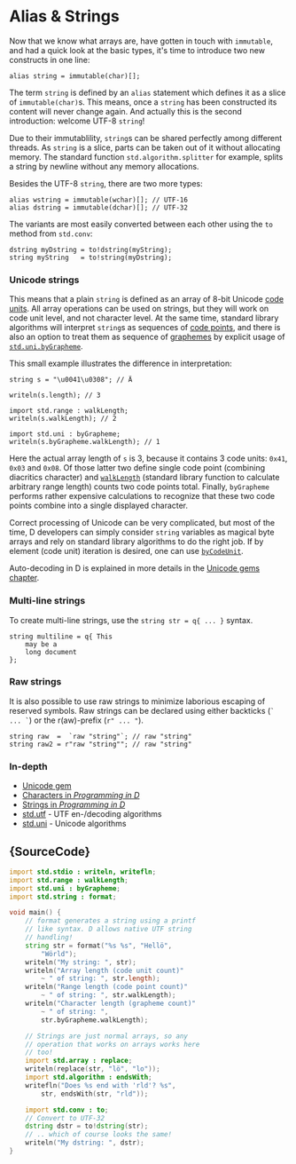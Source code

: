 # Alias & Strings

Now that we know what arrays are, have gotten in touch with `immutable`,
and had a quick look at the basic types, it's time to introduce two
new constructs in one line:

    alias string = immutable(char)[];

The term `string` is defined by an `alias` statement which defines it
as a slice of `immutable(char)`s. This means, once a `string` has been constructed
its content will never change again. And actually this is the second
introduction: welcome UTF-8 `string`!

Due to their immutablility, `string`s can be shared perfectly among
different threads. As `string` is a slice, parts can be taken out of it without
allocating memory. The standard function `std.algorithm.splitter`
for example, splits a string by newline without any memory allocations.

Besides the UTF-8 `string`, there are two more types:

    alias wstring = immutable(wchar)[]; // UTF-16
    alias dstring = immutable(dchar)[]; // UTF-32

The variants are most easily converted between each other using
the `to` method from `std.conv`:

    dstring myDstring = to!dstring(myString);
    string myString   = to!string(myDstring);

### Unicode strings

This means that a plain `string` is defined as an array of 8-bit Unicode [code
units](http://unicode.org/glossary/#code_unit). All array operations can be
used on strings, but they will work on code unit level, and not character level. At
the same time, standard library algorithms will interpret `string`s as sequences
of [code points](http://unicode.org/glossary/#code_point), and there is also an
option to treat them as sequence of
[graphemes](http://unicode.org/glossary/#grapheme) by explicit usage of
[`std.uni.byGrapheme`](https://dlang.org/library/std/uni/by_grapheme.html).

This small example illustrates the difference in interpretation:

    string s = "\u0041\u0308"; // Ä

    writeln(s.length); // 3

    import std.range : walkLength;
    writeln(s.walkLength); // 2

    import std.uni : byGrapheme;
    writeln(s.byGrapheme.walkLength); // 1

Here the actual array length of `s` is 3, because it contains 3 code units:
`0x41`, `0x03` and `0x08`. Of those latter two define single code point
(combining diacritics character) and
[`walkLength`](https://dlang.org/library/std/range/primitives/walk_length.html)
(standard library function to calculate arbitrary range length) counts two code
points total. Finally, `byGrapheme` performs rather expensive calculations
to recognize that these two code points combine into a single displayed
character.

Correct processing of Unicode can be very complicated, but most of the time, D
developers can simply consider `string` variables as magical byte arrays and
rely on standard library algorithms to do the right job.
If by element (code unit) iteration is desired, one can use
[`byCodeUnit`](http://dlang.org/phobos/std_utf.html#.byCodeUnit).

Auto-decoding in D is explained in more details
in the [Unicode gems chapter](gems/unicode).

### Multi-line strings

To create multi-line strings, use the `string str = q{ ... }` syntax.

    string multiline = q{ This
        may be a
        long document
    };

### Raw strings

It is also possible to use raw strings to minimize laborious escaping
of reserved symbols. Raw strings can be declared using either backticks (`` `
... ` ``) or the r(aw)-prefix (`r" ... "`).

    string raw  =  `raw "string"`; // raw "string"
    string raw2 = r"raw "string""; // raw "string"

### In-depth

- [Unicode gem](gems/unicode)
- [Characters in _Programming in D_](http://ddili.org/ders/d.en/characters.html)
- [Strings in _Programming in D_](http://ddili.org/ders/d.en/strings.html)
- [std.utf](http://dlang.org/phobos/std_utf.html) - UTF en-/decoding algorithms
- [std.uni](http://dlang.org/phobos/std_uni.html) - Unicode algorithms

## {SourceCode}

```d
import std.stdio : writeln, writefln;
import std.range : walkLength;
import std.uni : byGrapheme;
import std.string : format;

void main() {
    // format generates a string using a printf
    // like syntax. D allows native UTF string
    // handling!
    string str = format("%s %s", "Hellö",
        "Wörld");
    writeln("My string: ", str);
    writeln("Array length (code unit count)"
        ~ " of string: ", str.length);
    writeln("Range length (code point count)"
        ~ " of string: ", str.walkLength);
    writeln("Character length (grapheme count)"
        ~ " of string: ",
        str.byGrapheme.walkLength);

    // Strings are just normal arrays, so any
    // operation that works on arrays works here
    // too!
    import std.array : replace;
    writeln(replace(str, "lö", "lo"));
    import std.algorithm : endsWith;
    writefln("Does %s end with 'rld'? %s",
        str, endsWith(str, "rld"));

    import std.conv : to;
    // Convert to UTF-32
    dstring dstr = to!dstring(str);
    // .. which of course looks the same!
    writeln("My dstring: ", dstr);
}
```
